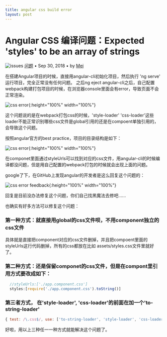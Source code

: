 ```yaml
---
title: angular css build error
layout: post
---
```


# Angular CSS 编译问题：Expected 'styles' to be an array of strings
<div class="title-meta">
    <span><img class="title-category-img" src="../../../assets/images/categories/bug.svg" alt="issues"></span>
    <span><a class="github-link" href="/2018/09/20/issues.html">问题</a></span>
    <span class="title-bullet">•</span>
    <span>Sep 30, 2018</span>
    <span class="title-bullet">•</span>
    <span>by <a class="github-link" href="http://github.com/limeii" title="http://github.com/limeii">Mei</a></span>
</div>

在搭建Angular项目的时候，直接用angular-cli初始化项目，然后执行 'ng serve' 运行项目，完全正常没有任何问题。
之后ng eject angular-cli之后，自己配置webpack构建打包项目的时候，在浏览器console里面会有error，导致页面不会正常渲染。


![css error]( https://limeii.github.io/assets/images/posts/issues/issues-angular-css-builderror.png){:height="100%" width="100%"}

这个问题说的是在webpack打包css的时候，'style-loader' 'css-loader'这些loader不能正常识别哪些css文件是global引用的还是在compoent单独引用的，会导致这个问题。

按照angular官方的best practice，项目的目录结构是如下：

![css error]( https://limeii.github.io/assets/images/posts/issues/issues-angular-project-structure.png){:height="100%" width="100%"}

在componet里面通过styleUrls可以找到对应的css文件，用angular-cli的时候编译都没问题，但是用自己配置的webpack打包的时候就会出现上面的问题。

google了下，在GitHub上发现angular的开发者是这么回复这个问题的：

![css error feedback]( https://limeii.github.io/assets/images/posts/issues/issues-angular-csserror-feedback.png){:height="100%" width="100%"}

回复是目前没办法修复这个问题，你们自己找黑魔法去修吧......

也确实有好多方法可以修复这个问题：

### 第一种方式：就直接用global的css文件呗，不用component独立的css文件
具体就是直接把component对应的css文件删掉，并且把compoent里面的styleUrls这行代码删掉，所有的css都放在比如 assets/styles.css文件里就好了。

### 第二种方式：还是保留componet的css文件，但是在compont里引用方式要改成如下：

```ts
  //styleUrls:['./app.component.css']
  styles:[require('./app.component.css').toString()]
```

### 第三者方式， 在'style-loader', 'css-loader'的前面在加一个'to-string-loader'

```js
{ test: /\.css$/, use: ['to-string-loader', 'style-loader', 'css-loader'] }
```

好啦，用以上三种任一一种方式就能解决这个问题了。